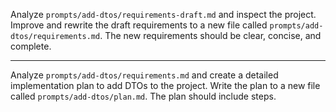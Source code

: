 Analyze `prompts/add-dtos/requirements-draft.md` and inspect the project. Improve and rewrite the draft requirements to 
a new file called `prompts/add-dtos/requirements.md`. The new requirements should be clear, concise, and complete.

-----------------------------------------------------

Analyze `prompts/add-dtos/requirements.md` and create a detailed implementation plan to add DTOs to the project.
Write the plan to a new file called `prompts/add-dtos/plan.md`. The plan should include steps.